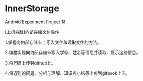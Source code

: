 # InnerStorage
Android Experiment Project 18

[上机实践]内部存储文件操作

1.掌握向内部存储卡上写入文件和读取文件的方法。

2.编程实现向内部存储卡写入学号、姓名等信息并读取、显示这些信息。

3.将代码上传到github上。

4.将遇到的问题、分析与理解、知识点小结等上传到gitbook上去。
